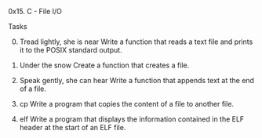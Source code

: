 0x15. C - File I/O

Tasks

0. Tread lightly, she is near
Write a function that reads a text file and prints it to the POSIX standard output.

1. Under the snow
Create a function that creates a file.

2. Speak gently, she can hear
Write a function that appends text at the end of a file.

3. cp
Write a program that copies the content of a file to another file.

4. elf
Write a program that displays the information contained in the ELF header at the start of an ELF file.
